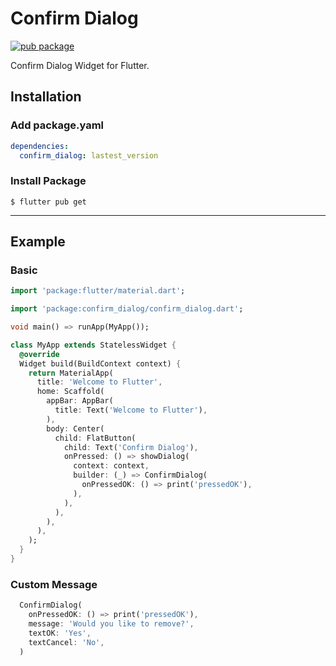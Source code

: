 # Confirm Dialog

[![pub package](https://img.shields.io/pub/v/confirm_dialog.svg)](https://pub.dartlang.org/packages/confirm_dialog)

Confirm Dialog Widget for Flutter.

## Installation

### Add package.yaml
``` yaml
dependencies:
  confirm_dialog: lastest_version
```
### Install Package
```
$ flutter pub get
```
---
## Example

### Basic
``` dart
import 'package:flutter/material.dart';

import 'package:confirm_dialog/confirm_dialog.dart';

void main() => runApp(MyApp());

class MyApp extends StatelessWidget {
  @override
  Widget build(BuildContext context) {
    return MaterialApp(
      title: 'Welcome to Flutter',
      home: Scaffold(
        appBar: AppBar(
          title: Text('Welcome to Flutter'),
        ),
        body: Center(
          child: FlatButton(
            child: Text('Confirm Dialog'),
            onPressed: () => showDialog(
              context: context,
              builder: (_) => ConfirmDialog(
                onPressedOK: () => print('pressedOK'),
              ),
            ),
          ),
        ),
      ),
    );
  }
}
```

### Custom Message
``` dart
  ConfirmDialog(
    onPressedOK: () => print('pressedOK'),
    message: 'Would you like to remove?',
    textOK: 'Yes',
    textCancel: 'No',
  )
```
